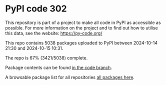# PyPI code 302

This repository is part of a project to make all code in PyPI as accessible as possible. For more information 
on the project and to find out how to utilise this data, see the website: https://py-code.org/

This repo contains 5038 packages uploaded to PyPI between 
2024-10-14 21:30 and 2024-10-15 10:31.

The repo is 67% (3421/5038) complete.

Package contents can be found [in the code branch](https://github.com/pypi-data/pypi-mirror-302/tree/code/packages).

A browsable package list for all repositories [all packages here](https://py-code.org/repositories/pypi-mirror-302).


